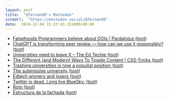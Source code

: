 ```yaml
---
layout: post
title:  "@fernand0's Mastodon"
siteUrl:  "https://mastodon.social/@fernand0"
date:  2024-12-04 15:33:43.151000+00:00
---
```

*  [Falsehoods Programmers believe about DOIs \| Pardalotus ](https://pardalotus.tech/posts/2024-10-02-falsehoods-programmers-believe-about-dois) ([toot](https://mastodon.social/@fernand0/113595280467557016))
*  [ChatGPT is transforming peer review — how can we use it responsibly? ](https://www.nature.com/articles/d41586-024-03588-) ([toot](https://mastodon.social/@fernand0/113594456441493409))
*  [Universities need to leave X – The Ed Techie ](https://blog.edtechie.net/higher-ed/universities-need-to-leave-x) ([toot](https://mastodon.social/@fernand0/113594358607602218))
*  [The Different (and Modern) Ways To Toggle Content \| CSS-Tricks ](https://css-tricks.com/the-different-and-modern-ways-to-toggle-content) ([toot](https://mastodon.social/@fernand0/113594121942212084))
*  [Trashing universities is now a populist position ](https://wonkhe.com/blogs/trashing-universities-is-now-a-populist-position) ([toot](https://mastodon.social/@fernand0/113593833117531343))
*  [The submissive university ](https://crookedtimber.org/2024/11/09/the-submissive-university) ([toot](https://mastodon.social/@fernand0/113592863776392340))
*  [Edtech winners and losers ](https://adaptivelearninginelt.wordpress.com/2024/11/19/edtech-winners-and-losers) ([toot](https://mastodon.social/@fernand0/113592251295809227))
*  [Twitter is dead. Long live BlueSky. ](https://iandunt.substack.com/p/twitter-is-dead-long-live-blue-sk) ([toot](https://mastodon.social/@fernand0/113590374812270082))
*  [Roto ](https://avecesunafoto.wordpress.com/2024/12/03/roto-2) ([toot](https://mastodon.social/@fernand0/113590226425004684))
*  [Estructura de la fachada ](https://www.flickr.com/photos/fernand0/54176225230) ([toot](https://mastodon.social/@fernand0/113590144821606124))
